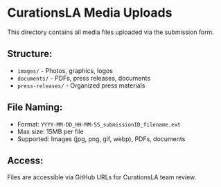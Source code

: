 # CurationsLA Media Uploads

This directory contains all media files uploaded via the submission form.

## Structure:
- `images/` - Photos, graphics, logos
- `documents/` - PDFs, press releases, documents  
- `press-releases/` - Organized press materials

## File Naming:
- Format: `YYYY-MM-DD_HH-MM-SS_submissionID_filename.ext`
- Max size: 15MB per file
- Supported: Images (jpg, png, gif, webp), PDFs, documents

## Access:
Files are accessible via GitHub URLs for CurationsLA team review.
